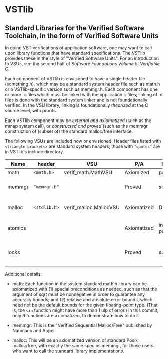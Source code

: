 # VSTlib

## Standard Libraries for the Verified Software Toolchain, in the form of Verified Software Units

In doing VST verifications of application software, one may want
to call upon library functions that have standard specifications.
The VSTlib provides these in the style of "Verified Software Units".
For an introduction to VSUs, see the second half of
_Software Foundations Volume 5: Verifiable C_.

Each component of VSTlib is envisioned to have a single header file
(something.h), which may be a standard system header file such as math.h
or a VSTlib-specific version such as memmgr.h.  Each component has one
or more .c files which must be linked with the application c files;
linking of .o files is done with the standard system linker and is not
foundationally verified.  In the VSU library, linking is foundationally 
_theorized_ at the C source level, with proofs.

Each VSTlib component may be _external and axiomatized_ (such as the
mmap system call), or _constructed and proved_ (such as the memmgr
construction of (subset of) the standard malloc/free interface.

The following VSUs are included now or envisioned.  Header files listed
with `<triangle brackets>` are standard system headers;
those with `"quotes"` are in VSTlib's include directory.


| Name | header | VSU | P/A | Done? | Comments | 
|------|--------|-----|-----|-------|----------|
| math | `<math.h>`| verif_math.MathVSU | Axiomized | partly | see below |
| memmgr| `"memmgr.h"`| | Proved | soon | custom, verified allocator |
| malloc| `<stdlib.h>`| verif_malloc.MallocVSU | Axiomatized | Done | standard system allocator |
| atomics|            | | Axiomatized | in progress | atomic load, store, CAS, etc.|
| locks |             | | Proved | soon | busy-wait locks based on atomics |

Additional details:
- math:  Each function in the system standard math.h library can be
   axiomatized with (1) special preconditions as needed, such as
   that the argument of sqrt must be nonnegative in order to guarantee
   any accuracy bounds; and (2) relative and absolute error bounds, which
   need not be the default bounds for the given floating-point type.
   (That is, the `sin` function might have more than 1 ulp of error.)
   In this commit, only 6 functions are axiomatized, to demonstrate how
   to do it.

- memmgr:  This is the "Verified Sequential Malloc/Free" published by Naumann and Appel.
- malloc:  This will be an axiomatized version of standard Posix malloc/free,
    with exactly the same spec as memmgr, for those users who want to call
    the standard library implementations.
